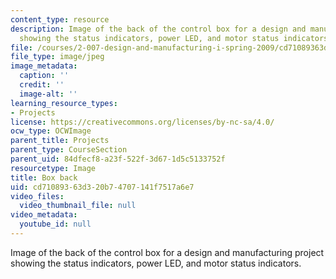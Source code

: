 ```yaml
---
content_type: resource
description: Image of the back of the control box for a design and manufacturing project
  showing the status indicators, power LED, and motor status indicators.
file: /courses/2-007-design-and-manufacturing-i-spring-2009/cd71089363d320b74707141f7517a6e7_control_box_back.jpg
file_type: image/jpeg
image_metadata:
  caption: ''
  credit: ''
  image-alt: ''
learning_resource_types:
- Projects
license: https://creativecommons.org/licenses/by-nc-sa/4.0/
ocw_type: OCWImage
parent_title: Projects
parent_type: CourseSection
parent_uid: 84dfecf8-a23f-522f-3d67-1d5c5133752f
resourcetype: Image
title: Box back
uid: cd710893-63d3-20b7-4707-141f7517a6e7
video_files:
  video_thumbnail_file: null
video_metadata:
  youtube_id: null
---
```

Image of the back of the control box for a design and manufacturing project showing the status indicators, power LED, and motor status indicators.